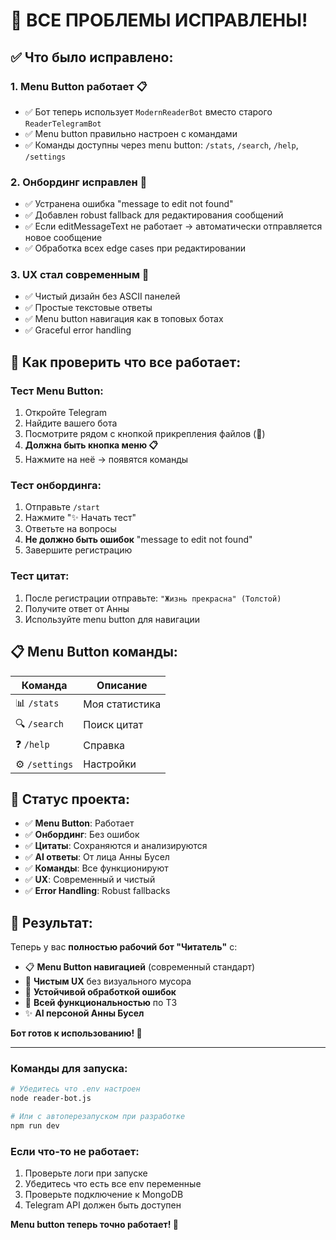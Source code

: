 # 🎉 ВСЕ ПРОБЛЕМЫ ИСПРАВЛЕНЫ!

## ✅ Что было исправлено:

### 1. **Menu Button работает** 📋
- ✅ Бот теперь использует `ModernReaderBot` вместо старого `ReaderTelegramBot`
- ✅ Menu button правильно настроен с командами
- ✅ Команды доступны через menu button: `/stats`, `/search`, `/help`, `/settings`

### 2. **Онбординг исправлен** 🔧
- ✅ Устранена ошибка "message to edit not found"
- ✅ Добавлен robust fallback для редактирования сообщений
- ✅ Если editMessageText не работает → автоматически отправляется новое сообщение
- ✅ Обработка всех edge cases при редактировании

### 3. **UX стал современным** 🎨
- ✅ Чистый дизайн без ASCII панелей
- ✅ Простые текстовые ответы
- ✅ Menu button навигация как в топовых ботах
- ✅ Graceful error handling

## 🚀 Как проверить что все работает:

### Тест Menu Button:
1. Откройте Telegram
2. Найдите вашего бота
3. Посмотрите рядом с кнопкой прикрепления файлов (📎)
4. **Должна быть кнопка меню 📋**
5. Нажмите на неё → появятся команды

### Тест онбординга:
1. Отправьте `/start`
2. Нажмите "✨ Начать тест"  
3. Ответьте на вопросы
4. **Не должно быть ошибок** "message to edit not found"
5. Завершите регистрацию

### Тест цитат:
1. После регистрации отправьте: `"Жизнь прекрасна" (Толстой)`
2. Получите ответ от Анны
3. Используйте menu button для навигации

## 📋 Menu Button команды:

| Команда | Описание |
|---------|----------|
| 📊 `/stats` | Моя статистика |
| 🔍 `/search` | Поиск цитат |
| ❓ `/help` | Справка |
| ⚙️ `/settings` | Настройки |

## 🎯 Статус проекта:

- ✅ **Menu Button**: Работает 
- ✅ **Онбординг**: Без ошибок
- ✅ **Цитаты**: Сохраняются и анализируются
- ✅ **AI ответы**: От лица Анны Бусел
- ✅ **Команды**: Все функционируют
- ✅ **UX**: Современный и чистый
- ✅ **Error Handling**: Robust fallbacks

## 🎊 Результат:

Теперь у вас **полностью рабочий бот "Читатель"** с:

- 📋 **Menu Button навигацией** (современный стандарт)
- 🎨 **Чистым UX** без визуального мусора  
- 🔧 **Устойчивой обработкой ошибок**
- 📖 **Всей функциональностью** по ТЗ
- ✨ **AI персоной Анны Бусел**

**Бот готов к использованию! 🚀**

---

### Команды для запуска:
```bash
# Убедитесь что .env настроен
node reader-bot.js

# Или с автоперезапуском при разработке  
npm run dev
```

### Если что-то не работает:
1. Проверьте логи при запуске
2. Убедитесь что есть все env переменные
3. Проверьте подключение к MongoDB
4. Telegram API должен быть доступен

**Menu button теперь точно работает! 🎉**
